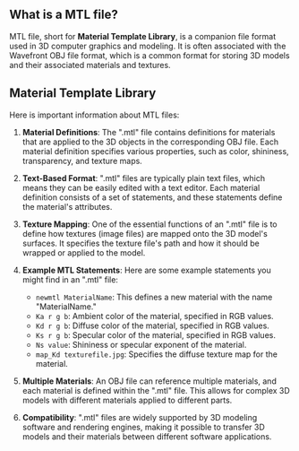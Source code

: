 ## What is a MTL file?

MTL file, short for **Material Template Library**, is a companion file format used in 3D computer graphics and modeling. It is often associated with the Wavefront OBJ file format, which is a common format for storing 3D models and their associated materials and textures.

## Material Template Library

Here is important information about MTL files:

1.  **Material Definitions**: The ".mtl" file contains definitions for materials that are applied to the 3D objects in the corresponding OBJ file. Each material definition specifies various properties, such as color, shininess, transparency, and texture maps.
    
2.  **Text-Based Format**: ".mtl" files are typically plain text files, which means they can be easily edited with a text editor. Each material definition consists of a set of statements, and these statements define the material's attributes.
    
3.  **Texture Mapping**: One of the essential functions of an ".mtl" file is to define how textures (image files) are mapped onto the 3D model's surfaces. It specifies the texture file's path and how it should be wrapped or applied to the model.
    
4.  **Example MTL Statements**: Here are some example statements you might find in an ".mtl" file:
    
    -   `newmtl MaterialName`: This defines a new material with the name "MaterialName."
    -   `Ka r g b`: Ambient color of the material, specified in RGB values.
    -   `Kd r g b`: Diffuse color of the material, specified in RGB values.
    -   `Ks r g b`: Specular color of the material, specified in RGB values.
    -   `Ns value`: Shininess or specular exponent of the material.
    -   `map_Kd texturefile.jpg`: Specifies the diffuse texture map for the material.
5.  **Multiple Materials**: An OBJ file can reference multiple materials, and each material is defined within the ".mtl" file. This allows for complex 3D models with different materials applied to different parts.
    
6.  **Compatibility**: ".mtl" files are widely supported by 3D modeling software and rendering engines, making it possible to transfer 3D models and their materials between different software applications.


